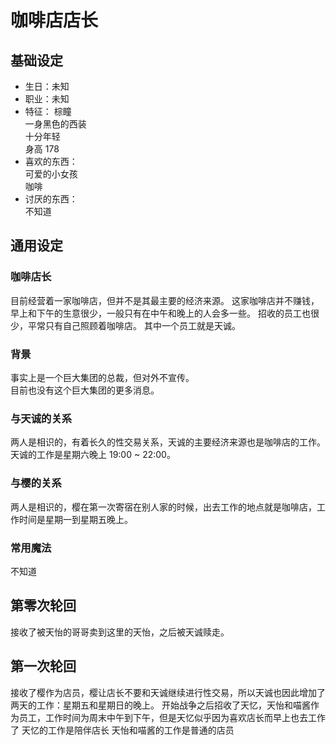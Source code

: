 # 咖啡店店长

## 基础设定

* 生日：未知
* 职业：未知
* 特征：
  棕瞳  
  一身黑色的西装  
  十分年轻  
  身高 178  
* 喜欢的东西：  
  可爱的小女孩  
  咖啡  
* 讨厌的东西：  
  不知道

## 通用设定

### 咖啡店长

目前经营着一家咖啡店，但并不是其最主要的经济来源。
这家咖啡店并不赚钱，早上和下午的生意很少，一般只有在中午和晚上的人会多一些。
招收的员工也很少，平常只有自己照顾着咖啡店。
其中一个员工就是天诚。

### 背景

事实上是一个巨大集团的总裁，但对外不宣传。  
目前也没有这个巨大集团的更多消息。

### 与天诚的关系

两人是相识的，有着长久的性交易关系，天诚的主要经济来源也是咖啡店的工作。
天诚的工作是星期六晚上 19:00 ~ 22:00。

### 与樱的关系

两人是相识的，樱在第一次寄宿在别人家的时候，出去工作的地点就是咖啡店，工作时间是星期一到星期五晚上。

### 常用魔法

不知道

## 第零次轮回

接收了被天怡的哥哥卖到这里的天怡，之后被天诚赎走。

## 第一次轮回

接收了樱作为店员，樱让店长不要和天诚继续进行性交易，所以天诚也因此增加了两天的工作：星期五和星期日的晚上。
开始战争之后招收了天忆，天怡和喵酱作为员工，工作时间为周末中午到下午，但是天忆似乎因为喜欢店长而早上也去工作了
天忆的工作是陪伴店长
天怡和喵酱的工作是普通的店员
